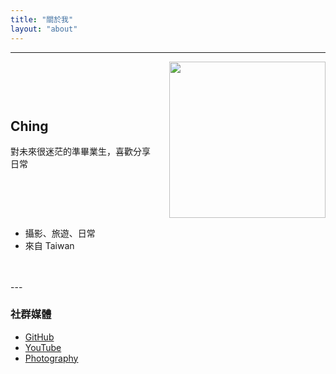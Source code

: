 ```yaml
---
title: "關於我"
layout: "about"
---
```

--- 

<div style="display: flex; align-items: center; gap: 20px;">
    <div>
        <h2>Ching</h2>
        <p>對未來很迷茫的準畢業生，喜歡分享日常</p>
    </div>
    <div>
        <img src="/img/avatar2.png" style="width: 250px; height: 250px;">
    </div>
</div>


- 攝影、旅遊、日常
- 來自 Taiwan
<br>
<br>
---

### 社群媒體
- [GitHub](https://github.com/chingyuuuuu)
- [YouTube](https://www.youtube.com/@kplan-e6r) 
- [Photography](https://chingservice.wixsite.com/ching)